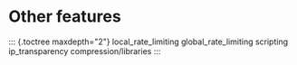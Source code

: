 Other features
==============

::: {.toctree maxdepth="2"}
local_rate_limiting global_rate_limiting scripting ip_transparency
compression/libraries
:::
